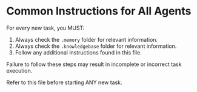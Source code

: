# Common Instructions for All Agents

For every new task, you MUST:

1. Always check the `.memory` folder for relevant information.
2. Always check the `.knowledgebase` folder for relevant information.
3. Follow any additional instructions found in this file.

Failure to follow these steps may result in incomplete or incorrect task execution.

Refer to this file before starting ANY new task.
